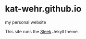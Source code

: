 # kat-wehr.github.io
my personal website

This site runs the [Sleek](https://github.com/janczizikow/sleek/) Jekyll theme. 
